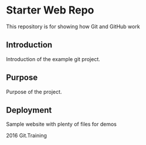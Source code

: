 # Starter Web Repo

This repository is for showing how Git and GitHub work

## Introduction
Introduction of the example git project.

## Purpose
Purpose of the project.

## Deployment

Sample website with plenty of files for demos

2016 Git.Training